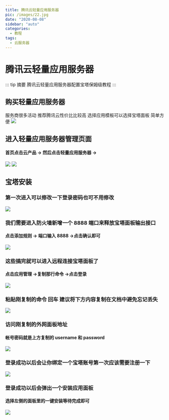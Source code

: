 ```yaml
---
title: 腾讯云轻量应用服务器
pic: /images/22.jpg
date: "2020-08-08"
sidebar: "auto"
categories:
  - 教程
tags:
  - 云服务器
---
```


# 腾讯云轻量应用服务器

::: tip 摘要
腾讯云轻量应用服务器配置宝塔保姆级教程
:::

<!-- more -->

## 购买轻量应用服务器

服务商很多活动 推荐腾讯云性价比比较高
选择应用模板可以选择宝塔面板 简单方便
![](/Tutorial-assets/3.png)

## 进入轻量应用服务器管理页面

#### 首页点击云产品 -> 然后点击轻量应用服务器 ->

![](/Tutorial-assets/1.png)
![](/Tutorial-assets/2.png)

## 宝塔安装

### 第一次进入可以修改一下登录密码也可不用修改

![](/Tutorial-assets/4.png)

### 我们需要进入防火墙新增一个 8888 端口来释放宝塔面板输出接口<br>

#### 点击添加规则 -> 端口输入 8888 ->点击确认即可

![](/Tutorial-assets/5.png)

### 这些搞完就可以进入远程连接宝塔面板了<br>

#### 点击应用管理 ->复制那行命令 ->点击登录

![](/Tutorial-assets/6.png)

### 粘贴刚复制的命令 回车 建议将下方内容复制在文档中避免忘记丢失

![](/Tutorial-assets/7.png)

### 访问刚复制的外网面板地址

#### 帐号密码就是上方复制的 username 和 password

![](/Tutorial-assets/8.png)

### 登录成功以后会让你绑定一个宝塔账号第一次应该需要注册一下

![](/Tutorial-assets/9.png)

### 登录成功以后会弹出一个安装应用面板

#### 选择左侧的面板里的一键安装等待完成即可

![](/Tutorial-assets/10.png)
